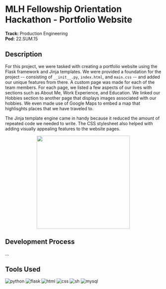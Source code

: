 # MLH Fellowship Orientation Hackathon - Portfolio Website
**Track:** Production Engineering  
**Pod:** 22.SUM.15  

## Description
For this project, we were tasked with creating a portfolio website using the Flask framework and Jinja templates. We were provided a foundation for the project -- consisting of `__init__.py`, `index.html`, and `main.css` -- and added our unique features from there. A custom page was made for each of the team members. For each page, we listed a few aspects of our lives with sections such as About Me, Work Experience, and Education. We linked our Hobbies section to another page that displays images associated with our hobbies. We even made use of Google Maps to embed a map that highlisghts places that we have traveled to.

The Jinja template engine came in handy because it reduced the amount of repeated code we needed to write. The CSS stylesheet also helped with adding visually appealing features to the website pages.

<p align="center">
  <img src="https://user-images.githubusercontent.com/65676639/175758975-bc9c38dc-9cde-4ed4-a8ad-a398182ccb44.gif" width="300">
</p>

## Development Process
...

## Tools Used
![python](https://img.shields.io/badge/Python-FFD43B?style=for-the-badge&logo=python&logoColor=blue)
![flask](https://img.shields.io/badge/Flask-000000?style=for-the-badge&logo=flask&logoColor=white)
![html](https://img.shields.io/badge/HTML5-E34F26?style=for-the-badge&logo=html5&logoColor=white)
![css](https://img.shields.io/badge/CSS3-1572B6?style=for-the-badge&logo=css3&logoColor=white)
![sh](https://img.shields.io/badge/Shell_Script-121011?style=for-the-badge&logo=gnu-bash&logoColor=white)
![mysql](https://img.shields.io/badge/MySQL-005C84?style=for-the-badge&logo=mysql&logoColor=white)
